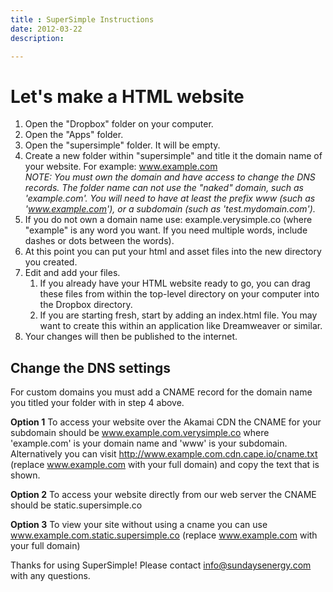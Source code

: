 ```yaml
---
title : SuperSimple Instructions
date: 2012-03-22
description:

---
```


# Let's make a HTML website

1. Open the "Dropbox" folder on your computer.
2. Open the "Apps" folder.
3. Open the "supersimple" folder. It will be empty.
4. Create a new folder within "supersimple" and title it the domain name of your website. For example: www.example.com  
_NOTE: You must own the domain and have access to change the DNS records. The folder name can not use the "naked" domain, such as 'example.com'. You will need to have at least the prefix www (such as 'www.example.com'), or a subdomain (such as 'test.mydomain.com')._
5. If you do not own a domain name use: example.verysimple.co (where "example" is any word you want. If you need multiple words, include dashes or dots between the words).
6. At this point you can put your html and asset files into the new directory you created.
7. Edit and add your files.
   1. If you already have your HTML website ready to go, you can drag these files from within the top-level directory on your computer into the Dropbox directory.
   1. If you are starting fresh, start by adding an index.html file. You may want to create this within an application like Dreamweaver or similar.
8. Your changes will then be published to the internet.

## Change the DNS settings

For custom domains you must add a CNAME record for the domain name you titled your folder with in step 4 above.

**Option 1** To access your website over the Akamai CDN the CNAME for your subdomain should be www.example.com.verysimple.co where 'example.com' is your domain name and 'www' is your subdomain. Alternatively you can visit http://www.example.com.cdn.cape.io/cname.txt (replace www.example.com with your full domain) and copy the text that is shown.

**Option 2** To access your website directly from our web server the CNAME should be static.supersimple.co

**Option 3** To view your site without using a cname you can use www.example.com.static.supersimple.co (replace www.example.com with your full domain)

Thanks for using SuperSimple! Please contact info@sundaysenergy.com with any questions.

